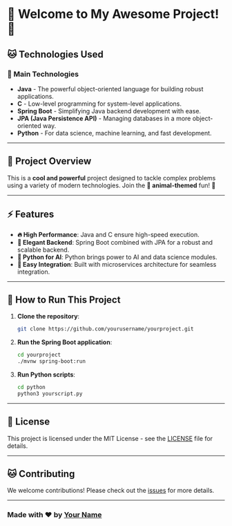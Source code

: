 # 🚀 Welcome to My Awesome Project! 🚀

## 🐱 Technologies Used

### 🚀 Main Technologies

- **Java** - The powerful object-oriented language for building robust applications.
- **C** - Low-level programming for system-level applications.
- **Spring Boot** - Simplifying Java backend development with ease.
- **JPA (Java Persistence API)** - Managing databases in a more object-oriented way.
- **Python** - For data science, machine learning, and fast development.

---

## 🦁 Project Overview

This is a **cool and powerful** project designed to tackle complex problems using a variety of modern technologies. Join the **🐯 animal-themed** fun! 🦄

---

## ⚡ Features

- **🔥 High Performance**: Java and C ensure high-speed execution.
- **🦊 Elegant Backend**: Spring Boot combined with JPA for a robust and scalable backend.
- **🐶 Python for AI**: Python brings power to AI and data science modules.
- **🐾 Easy Integration**: Built with microservices architecture for seamless integration.

---

## 🚀 How to Run This Project

1. **Clone the repository**:
    ```bash
    git clone https://github.com/yourusername/yourproject.git
    ```

2. **Run the Spring Boot application**:
    ```bash
    cd yourproject
    ./mvnw spring-boot:run
    ```

3. **Run Python scripts**:
    ```bash
    cd python
    python3 yourscript.py
    ```

---

## 🦄 License

This project is licensed under the MIT License - see the [LICENSE](LICENSE) file for details.

---

## 🐱 Contributing

We welcome contributions! Please check out the [issues](https://github.com/yourusername/yourproject/issues) for more details.

---

### Made with ❤️ by [Your Name](https://github.com/yourusername)

